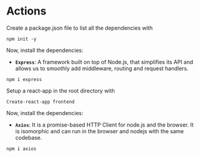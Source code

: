 # Actions

Create a package.json file to list all the dependencies  with
```
npm init -y
```

Now, install the dependencies: 
-  **`Express`**: A framework built on top of Node.js, that simplifies its API and allows us to smoothly add middleware, routing and request handlers.

```
npm i express 
```

Setup a react-app in the root directory with
```
Create-react-app frontend
```

Now, install the dependencies: 
-  **`Axios`**: It is a promise-based HTTP Client for node.js and the browser. It is isomorphic and can run in the browser and nodejs with the same codebase.
```
npm i axios 
```


